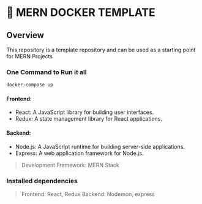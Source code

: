 # 🚀 MERN DOCKER TEMPLATE
## Overview
This repository is a template repository and can be used as a starting point for MERN Projects

### One Command to Run it all
```bash
docker-compose up
```

#### Frontend:
- React: A JavaScript library for building user interfaces.
- Redux: A state management library for React applications.

#### Backend:
- Node.js: A JavaScript runtime for building server-side applications.
- Express: A web application framework for Node.js.

> Development Framework: MERN Stack

### Installed dependencies

> Frontend: React, Redux
> Backend: Nodemon, express

